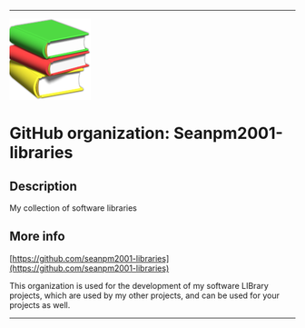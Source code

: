 
***

![Seanpm2001-libraries_LowQualityIcon.png failed to load. The file may be missing or corrupt. Check the file path for errors first.](/AdditionalInfo/1/Seanpm2001-libraries/Seanpm2001-libraries_LowQualityIcon.png)

# GitHub organization: Seanpm2001-libraries

## Description

My collection of software libraries

## More info

[https://github.com/seanpm2001-libraries](https://github.com/seanpm2001-libraries)

This organization is used for the development of my software LIBrary projects, which are used by my other projects, and can be used for your projects as well.

***
